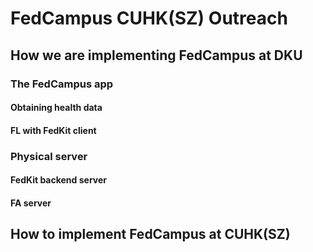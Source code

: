 # FedCampus CUHK(SZ) Outreach

## How we are implementing FedCampus at DKU

### The FedCampus app

#### Obtaining health data

#### FL with FedKit client

### Physical server

#### FedKit backend server

#### FA server

## How to implement FedCampus at CUHK(SZ)
